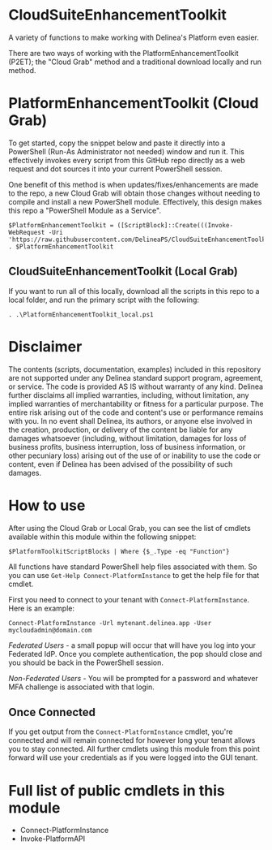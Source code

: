 # CloudSuiteEnhancementToolkit
A variety of functions to make working with Delinea's Platform even easier.

There are two ways of working with the PlatformEnhancementToolkit (P2ET); the "Cloud Grab" method and a traditional download locally and run method.

# PlatformEnhancementToolkit (Cloud Grab)
To get started, copy the snippet below and paste it directly into a PowerShell (Run-As Administrator not needed) window and run it. This effectively invokes every script from this GitHub repo directly as a web request and dot sources it into your current PowerShell session.

One benefit of this method is when updates/fixes/enhancements are made to the repo, a new Cloud Grab will obtain those changes without needing to compile and install a new PowerShell module. Effectively, this design makes this repo a "PowerShell Module as a Service".

```
$PlatformEnhancementToolkit = ([ScriptBlock]::Create(((Invoke-WebRequest -Uri 'https://raw.githubusercontent.com/DelineaPS/CloudSuiteEnhancementToolkit/main/PlatformEnhancementToolkit.ps1').Content))); . $PlatformEnhancementToolkit
```

## CloudSuiteEnhancementToolkit (Local Grab)
If you want to run all of this locally, download all the scripts in this repo to a local folder, and run the primary script with the following:

```
. .\PlatformEnhancementToolkit_local.ps1
```

# Disclaimer

The contents (scripts, documentation, examples) included in this repository are not supported under any Delinea standard support program, agreement, or service. The code is provided AS IS without warranty of any kind. Delinea further disclaims all implied warranties, including, without limitation, any implied warranties of merchantability or fitness for a particular purpose. The entire risk arising out of the code and content's use or performance remains with you. In no event shall Delinea, its authors, or anyone else involved in the creation, production, or delivery of the content be liable for any damages whatsoever (including, without limitation, damages for loss of business profits, business interruption, loss of business information, or other pecuniary loss) arising out of the use of or inability to use the code or content, even if Delinea has been advised of the possibility of such damages.

# How to use

After using the Cloud Grab or Local Grab, you can see the list of cmdlets available within this module within the following snippet:

```
$PlatformToolkitScriptBlocks | Where {$_.Type -eq "Function"}
```

All functions have standard PowerShell help files associated with them. So you can use `Get-Help Connect-PlatformInstance` to get the help file for that cmdlet.

First you need to connect to your tenant with `Connect-PlatformInstance`. Here is an example:

```
Connect-PlatformInstance -Url mytenant.delinea.app -User mycloudadmin@domain.com
```

*Federated Users* - a small popup will occur that will have you log into your Federated IdP. Once you complete authentication, the pop should close and you should be back in the PowerShell session.

*Non-Federated Users* - You will be prompted for a password and whatever MFA challenge is associated with that login.


## Once Connected

If you get output from the `Connect-PlatformInstance` cmdlet, you're connected and will remain connected for however long your tenant allows you to stay connected. All further cmdlets using this module from this point forward will use your credentials as if you were logged into the GUI tenant.

# Full list of public cmdlets in this module

- Connect-PlatformInstance
- Invoke-PlatformAPI
